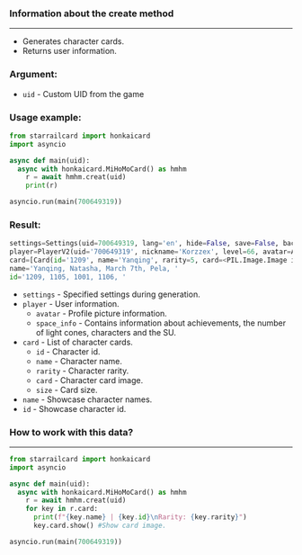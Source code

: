 ### Information about the create method
---

* Generates character cards.
* Returns user information.

### Argument:
* ``uid`` - Custom UID from the game

### Usage example:

```py
from starrailcard import honkaicard 
import asyncio

async def main(uid):
  async with honkaicard.MiHoMoCard() as hmhm
    r = await hmhm.creat(uid)
    print(r)

asyncio.run(main(700649319))
```

### Result:

```py
settings=Settings(uid=700649319, lang='en', hide=False, save=False, background=True)
player=PlayerV2(uid='700649319', nickname='Korzzex', level=66, avatar=Avatar(id='200101', name='March 7th — Welcome', icon='https://raw.githubusercontent.com/Mar-7th/StarRailRes/master/icon/avatar/200101.png'), signature='Описания ещё нет... Скоро...', friend_count=16, world_level=6, birthday=None, space_info=SpaceInfo(pass_area_progress=7, light_cone_count=57, avatar_count=21, achievement_count=265))
card=[Card(id='1209', name='Yanqing', rarity=5, card=<PIL.Image.Image image mode=RGBA size=1924x802 at 0x15816A77AF0>, size=(1924, 802)), Card(id='1105', name='Natasha', rarity=4, card=<PIL.Image.Image image mode=RGBA size=1924x802 at 0x15816AEFD60>, size=(1924, 802)), Card(id='1001', name='March 7th', rarity=4, card=<PIL.Image.Image image mode=RGBA size=1924x802 at 0x15816B26050>, size=(1924, 802)), Card(id='1106', name='Pela', rarity=4, card=<PIL.Image.Image image mode=RGBA size=1924x802 at 0x15816B50310>, size=(1924, 802))]
name='Yanqing, Natasha, March 7th, Pela, '
id='1209, 1105, 1001, 1106, '
```

* ``settings`` - Specified settings during generation.
* ``player`` - User information.
  - ``avatar`` - Profile picture information.
  - ``space_info`` - Contains information about achievements, the number of light cones, characters and the SU.
* ``card`` - List of character cards.
  - ``id`` - Character id.
  - ``name`` - Character name.
  - ``rarity`` - Character rarity.
  - ``card`` - Character card image.
  - ``size`` - Card size.
* ``name`` - Showcase character names.
* ``id`` - Showcase character id.


### How to work with this data?
---

```py
from starrailcard import honkaicard 
import asyncio

async def main(uid):
  async with honkaicard.MiHoMoCard() as hmhm
    r = await hmhm.creat(uid)
    for key in r.card:
      print(f"{key.name} | {key.id}\nRarity: {key.rarity}")
      key.card.show() #Show card image.

asyncio.run(main(700649319))
```
